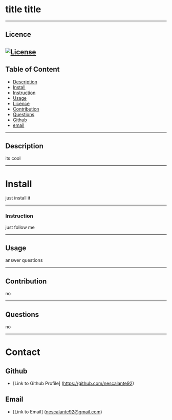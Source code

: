 # title title

--------------------
## Licence

[![License](https://img.shields.io/badge/License-Apache%202.0-blue.svg)](https://opensource.org/licenses/Apache-2.0)
----------------------

## Table of Content 

* [Description](#description)
* [Install](#install)
* [Instruction](#instruction)
* [Usage](#usage)
* [Licence](#licence)
* [Contribution](#contribution)
* [Questions](#questions)
* [Github](#github)
* [email](#email)
    
-----------------------------
    
## Description
its cool

------------------------------
    
# Install
just install it

------------------------------
    
### Instruction
just follow me

------------------------------
    
## Usage
answer questions

---------------------------

## Contribution
no

---------------------------
   
## Questions
no

-------------------------------
    
# Contact 

## Github
- [Link to Github Profile] (https://github.com/nescalante92)

## Email
- [Link to Email] (nescalante92@gmail.com)